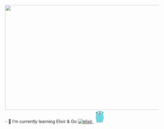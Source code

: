 <img src="https://cutewallpaper.org/21/pixel-art-aesthetic/Japanese-Koi-Fish-Pixel-Art-Aesthetic-..gif" height="342" width="900">
- 🌱 I’m currently learning Elixir & Go
<a href="https://elixir-lang.org" target="_blank" rel="noreferrer">
<img src="https://www.vectorlogo.zone/logos/elixir-lang/elixir-lang-icon.svg" alt="elixir" width="40" height="40"/>
</a> 
<a href="https://golang.org" target="_blank" rel="noreferrer"> 
<img src="https://raw.githubusercontent.com/devicons/devicon/master/icons/go/go-original.svg" alt="go" width="40" height="40"/>
</a>
